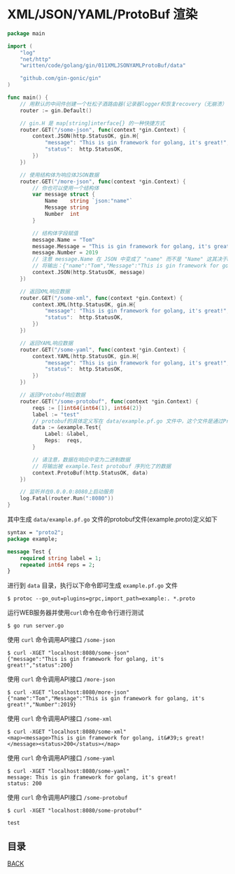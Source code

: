 # XML/JSON/YAML/ProtoBuf 渲染

```go
package main

import (
	"log"
	"net/http"
	"written/code/golang/gin/011XMLJSONYAMLProtoBuf/data"

	"github.com/gin-gonic/gin"
)

func main() {
	// 用默认的中间件创建一个杜松子酒路由器(记录器logger和恢复recovery（无崩溃）中间件)
	router := gin.Default()

	// gin.H 是 map[string]interface{} 的一种快捷方式
	router.GET("/some-json", func(context *gin.Context) {
		context.JSON(http.StatusOK, gin.H{
			"message": "This is gin framework for golang, it's great!",
			"status":  http.StatusOK,
		})
	})

	// 使用结构体为响应体JSON数据
	router.GET("/more-json", func(context *gin.Context) {
		// 你也可以使用一个结构体
		var message struct {
			Name    string `json:"name"`
			Message string
			Number  int
		}

		// 结构体字段赋值
		message.Name = "Tom"
		message.Message = "This is gin framework for golang, it's great!"
		message.Number = 2019
		// 注意 message.Name 在 JSON 中变成了 "name" 而不是 "Name" 这其决于message结构体Name字段的Tag标签声明
		// 将输出：{"name":"Tom","Message":"This is gin framework for golang, it's great!","Number":2019}
		context.JSON(http.StatusOK, message)
	})

	// 返回XML响应数据
	router.GET("/some-xml", func(context *gin.Context) {
		context.XML(http.StatusOK, gin.H{
			"message": "This is gin framework for golang, it's great!",
			"status":  http.StatusOK,
		})
	})

	// 返回YAML响应数据
	router.GET("/some-yaml", func(context *gin.Context) {
		context.YAML(http.StatusOK, gin.H{
			"message": "This is gin framework for golang, it's great!",
			"status":  http.StatusOK,
		})
	})

	// 返回Protobuf响应数据
	router.GET("/some-protobuf", func(context *gin.Context) {
		reqs := []int64{int64(1), int64(2)}
		label := "test"
		// protobuf的具体定义写在 data/example.pf.go 文件中，这个文件是通过Protobuf生成的
		data := &example.Test{
			Label: &label,
			Reps:  reqs,
		}

		// 请注意，数据在响应中变为二进制数据
		// 将输出被 example.Test protobuf 序列化了的数据
		context.ProtoBuf(http.StatusOK, data)
	})

	// 监听并在0.0.0.0:8080上启动服务
	log.Fatal(router.Run(":8080"))
}
```

其中生成 `data/example.pf.go` 文件的protobuf文件(example.proto)定义如下

```proto
syntax = "proto2";
package example;

message Test {
    required string label = 1;
    repeated int64 reps = 2;
}
```

进行到 `data` 目录，执行以下命令即可生成 `example.pf.go` 文件

```shell
$ protoc --go_out=plugins=grpc,import_path=example:. *.proto
```

运行WEB服务器并使用`curl`命令在命令行进行测试

```shell
$ go run server.go
```

使用 `curl` 命令调用API接口 `/some-json`

```shell
$ curl -XGET "localhost:8080/some-json"
{"message":"This is gin framework for golang, it's great!","status":200}
```

使用 `curl` 命令调用API接口 `/more-json`

```shell
$ curl -XGET "localhost:8080/more-json"
{"name":"Tom","Message":"This is gin framework for golang, it's great!","Number":2019}
```

使用 `curl` 命令调用API接口 `/some-xml`

```shell
$ curl -XGET "localhost:8080/some-xml" 
<map><message>This is gin framework for golang, it&#39;s great!</message><status>200</status></map>
```

使用 `curl` 命令调用API接口 `/some-yaml`

```shell
$ curl -XGET "localhost:8080/some-yaml"
message: This is gin framework for golang, it's great!
status: 200
```

使用 `curl` 命令调用API接口 `/some-protobuf`

```shell
$ curl -XGET "localhost:8080/some-protobuf"

test
```
## 目录

[BACK](../GolangGin.md)